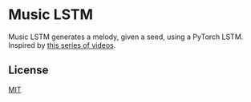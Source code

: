 # Music LSTM

Music LSTM generates a melody, given a seed, using a PyTorch LSTM. Inspired by [this series of videos](https://www.youtube.com/playlist?list=PL-wATfeyAMNr0KMutwtbeDCmpwvtul-Xz).

## License
[MIT](LICENSE.md)